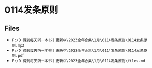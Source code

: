 # 0114发条原则

## Files

- `F:/D 得到每天听一本书丨更新中\2023全年合集\1月\0114发条原则\0114发条原则.mp3`
- `F:/D 得到每天听一本书丨更新中\2023全年合集\1月\0114发条原则\0114发条原则.pdf`
- `F:/D 得到每天听一本书丨更新中\2023全年合集\1月\0114发条原则\files.md`
